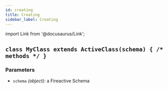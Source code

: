 ```yaml
---
id: creating
title: Creating
sidebar_label: Creating
---
```


import Link from '@docusaurus/Link';

## `class MyClass extends ActiveClass(schema) { /* methods */ }`

### Parameters
- `schema` *(object):* a <Link to='/docs/api/schema'>Fireactive Schema</Link>

